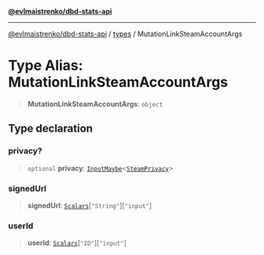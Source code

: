 [**@evlmaistrenko/dbd-stats-api**](../../../README.md)

---

[@evlmaistrenko/dbd-stats-api](../../../README.md) / [types](../README.md) / MutationLinkSteamAccountArgs

# Type Alias: MutationLinkSteamAccountArgs

> **MutationLinkSteamAccountArgs**: `object`

## Type declaration

### privacy?

> `optional` **privacy**: [`InputMaybe`](InputMaybe.md)\<[`SteamPrivacy`](../enumerations/SteamPrivacy.md)\>

### signedUrl

> **signedUrl**: [`Scalars`](Scalars.md)\[`"String"`\]\[`"input"`\]

### userId

> **userId**: [`Scalars`](Scalars.md)\[`"ID"`\]\[`"input"`\]
